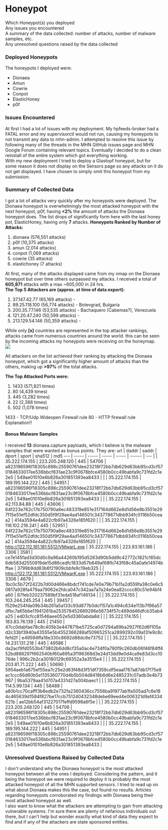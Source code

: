 # Honeypot
Which Honeypot(s) you deployed  
Any issues you encountered  
A summary of the data collected: number of attacks, number of malware samples, etc.  
Any unresolved questions raised by the data collected  

### Deployed Honeypots
The honeypots I deployed were:
  * Dionaea
  * Amun
  * Cowrie
  * Conpot
  * ElasticHoney
  * p0f
  
### Issues Encountered
At first I had a lot of issues with my deployment. My hpfeeds-broker had a FATAL error and my supervisorctl would not run, causing my honeypots to not transmit any data to mhn-admin. I attempted to resolve this issue by following many of the threads in the MHN GitHub issues page and MHN Google Forum containing relevant topics. Eventually I decided to do a clean reinstall of the entire system which got everything working.  
With my new deployment I tried to deploy a Glastopf honeypot, but for some reason it does not display on the Sensors page so any attacks on it do not get displayed. I have chosen to simply omit this honeypot from my submission.
  
### Summary of Collected Data
I got a lot of attacks very quickly after my honeypots were deployed. The Dionaea honeypot is overwhelmingly the most attacked honeypot with the next honeypot, p0f, having **<2%** the amount of attacks the Dionaea honeypot does. The list drops of significantly form here with the last honey pot, ElasticHoney, having only **7** attacks.
**Honeypots Ranked by Number of Attacks:**
  1. dionaea (576,551 attacks)
  2. p0f (10,375 attacks)
  3. amun (2,014 attacks)
  4. conpot (1,069 attacks)
  5. cowrie (35 attacks)
  6. elastichoney (7 attacks)
    
At first, many of the attacks displayed came from my nmap on the Dionaea honeypot but over time others surpassed my attacks. I received a total of **605,871** attacks with a max ~605,000 in 24 hrs.  
**The Top 5 Attackers are (approx. at time of data export):**
  1.  37.147.42.77 (65,169 attacks) - 
  2.  89.25.118.100 (56,774 attacks) - Botevgrad, Bulgaria
  3.  200.35.77.146 (53,535 attacks) - Bachaquero (Cabemas?), Venezuela
  4.  121.20.47.240 (50,599 attacks) - 
  5.  213.129.54.146 (50,359 attacks) - 
  
While only **[x]** countries are represented in the top attacker rankings, attacks came from numerous countries around the world. this can be seen by the incoming attacks my honeypots were receiving on the honeymap.  
![](Honeymap.jpg)  

All attackers on the list achieved their ranking by attacking the Dionaea honeypot, which got a significantly higher amount of attacks than the others, making up **>97%** of the total attacks.

**The Top Attacked Ports were:**
  1. 1433 (571,821 times)
  2. 80 (4,439 times)
  3. 445 (3,282 times)
  4. 22 (2,388 times)
  5. 502 (1,078 times)
  
  1433 - TCP/Udp Wideopen Firewall rule
  80 - HTTP firewall rule
  Explanation!!
  
#### Bonus Malware Samples
I received **13** dionaea.capture payloads, which I believe is the malware samples that were wanted as bonus points.
They are:
  url | daddr | saddr | dport | sport | sha512 | md5
  --- | ----- | ----- | ----- | ----- | ------ | ---
  | | 35.222.174.155 |	223.205.248.120 |	445 |	54706	| a823196596f18305c898c25590761dee23218f72bb7db629d63bb95cd3cf570184633017ee536bbcf831ae23c9f0678bfce4580b0cc49babfa9c731fd2c1e2e5 | 549ae01010e6b826a301851393ea8433 |
  | | 35.222.174.155 |	189.195.144.222 |	445 |	54951 | a823196596f18305c898c25590761dee23218f72bb7db629d63bb95cd3cf570184633017ee536bbcf831ae23c9f0678bfce4580b0cc49babfa9c731fd2c1e2e5 | 549ae01010e6b826a301851393ea8433 |
  | | 35.222.174.155 |	42.113.84.88 |	445 |	43606 |	64f223e762c17b750790a8ec483319e851e317164d662e8d1d56e8b3551e297f15e51ef52dfdc350d5f9f29ae4ad146501c343778671dbb934fc0116b50ceaa2 |	414a3594e4a822cfb97a4326e185f620 |
  | | 35.222.174.155 |	116.102.218.241 |	445 |	52951 |	64f223e762c17b750790a8ec483319e851e317164d662e8d1d56e8b3551e297f15e51ef52dfdc350d5f9f29ae4ad146501c343778671dbb934fc0116b50ceaa2 |	414a3594e4a822cfb97a4326e185f620 |
  | http://122.112.161.181:5512/VMwarL.exe |	35.222.174.155 |	223.93.161.186 |	3306 |	3581 |	ce7e145fad3d30d0c9a96a44260b195d5263d90b5dd9c42772c1821c165dc6db583d2550919de15d86cedfc1833d57b649af68fb743f68c45a0afe14974bffae |	3799b9dd83b6f21909cbbfe9c19eb325 |
  | http://122.112.161.181:5512/VMwarK.exe |	35.222.174.155 |	223.93.161.186 |	3306 |	4679 |	1bc0c5b72f2422b7d00d466e8bdcf741cde7e0e79b71b11a2d559fa38c0e6c50817a928fa479aa79062e2fdca047c342aa7a7a24e0ea82cccc80c51e94bf4a60 |	87feb320237589bf31eda518af146134 |
  | | 35.222.174.155 |	103.244.245.254 |	445 |	39457 |	f529e254fda09b34b261a5a133c93d877b0dcf157a1c494c634e113b7f96a57dfbc7a65bbe11941261ba253578452689296e56734f57c489dd46dfcb35ab4a25 |	ed03cfcc81546aee052e5d3360abda8d |
  | | 35.222.174.155 |	183.83.76.139 |	445 |	21450 |	47cc0dabfae78c8c405b3e447871be5725ca0d7294a89ba2927f62d6f105ad2c33bf3940a43555e5b4552366288af50965251ca2899292c09a131e9c8cfefd2f |	e49594ffa18e330c8692d88dc8e73752 |
  | | 35.222.174.155 |	14.231.131.218 |	445 |	49586 |	da2acf9fd0553b473802b6dd8cf35a0ac4e734f0a790f9c260db06f46f84ff452bd888297f662540bf60a895a3f196368d3e24d13dd9e0d4ca9e83d3cc1076de |	996c2b2ca30180129c69352a3a3515e4 |
  | | 35.222.174.155 |	203.81.71.222 |	445 |	50690 |	5954aeb1a675ef55ea7c25e2d63f48d3f51df7359cdf5eaaf767a87db17f75e8ac1ccc66d60b5e1135360770d4b5b504d8418b6d6e2485231c07adb3e4b73967 |	9ba5379aa41d707a4331d27a004baec1 |
  | | 35.222.174.155 |	114.5.99.134 |	445 |	58488 |	a80b1cc70cafff3b8edb2e732fa2360436cc7556ba91977ab1fa505ad7c6e184c465839d1584f827be17ccb751240432348debe69eed4e006321d9af4334621b |	ae12bb54af31227017feffd9598a6f5e |
  | | 35.222.174.155 |	223.205.248.120 |	445 |	54706 |	a823196596f18305c898c25590761dee23218f72bb7db629d63bb95cd3cf570184633017ee536bbcf831ae23c9f0678bfce4580b0cc49babfa9c731fd2c1e2e5 |	549ae01010e6b826a301851393ea8433 |
  | | 35.222.174.155 |	189.195.144.222 |	445 |	54951 |	a823196596f18305c898c25590761dee23218f72bb7db629d63bb95cd3cf570184633017ee536bbcf831ae23c9f0678bfce4580b0cc49babfa9c731fd2c1e2e5 |	549ae01010e6b826a301851393ea8433 |
  
### Unresolved Questions Raised by Collected Data

I don't understand why the Dionaea honeypot is the most attacked honeypot between all the ones I deployed. Considering the pattern, and it being the honeypot we were required to deploy it is probably the most attacked honeypot of all the MHN supported sensors. I tried to read up on what about Dionaea makes this the case, but found no results. Articles regarding honeypots corroborated my findings with Dionaea being their most attacked honeypot as well.  
I also want to know what the attackers are attempting to gain from attacking vulnerable systems. I'm sure there are plenty of nefarious individuals out there, but I can't help but wonder exactly what kind of data they expect to find and if any of the attackers are state sponsored entities.  
